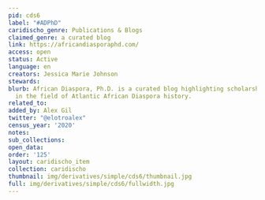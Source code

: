 ```yaml
---
pid: cds6
label: "#ADPhD"
caridischo_genre: Publications & Blogs
claimed_genre: a curated blog
link: https://africandiasporaphd.com/
access: open
status: Active
language: en
creators: Jessica Marie Johnson
stewards:
blurb: African Diaspora, Ph.D. is a curated blog highlighting scholarship and scholars
  in the field of Atlantic African Diaspora history.
related_to:
added_by: Alex Gil
twitter: "@elotroalex"
census_year: '2020'
notes:
sub_collections:
open_data:
order: '125'
layout: caridischo_item
collection: caridischo
thumbnail: img/derivatives/simple/cds6/thumbnail.jpg
full: img/derivatives/simple/cds6/fullwidth.jpg
---
```

